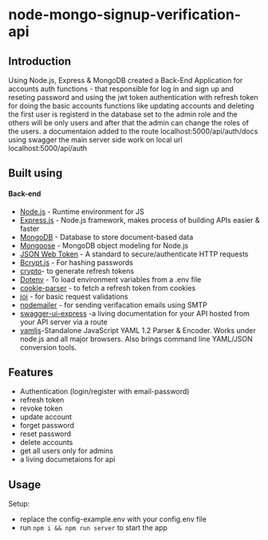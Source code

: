 # node-mongo-signup-verification-api

## Introduction
Using  Node.js, Express & MongoDB  created a Back-End Application for accounts auth functions - that responsible for log in and sign up and reseting password and using the jwt token authentication with refresh token for doing the basic accounts functions like updating accounts and deleting 
 the first user is registerd in the database  set to the admin role and the others will be only users and after that the admin can change the roles of the users.
 a documentaion added to the route localhost:5000/api/auth/docs using swagger
the main server side work on local url localhost:5000/api/auth


## Built using
#### Back-end
- [Node.js](https://nodejs.org/en/) - Runtime environment for JS
- [Express.js](https://expressjs.com/) - Node.js framework, makes process of building APIs easier & faster
- [MongoDB](https://www.mongodb.com/) - Database to store document-based data
- [Mongoose](https://mongoosejs.com/) - MongoDB object modeling for Node.js
- [JSON Web Token](https://jwt.io/) - A standard to secure/authenticate HTTP requests
- [Bcrypt.js](https://www.npmjs.com/package/bcryptjs) - For hashing passwords
- [crypto](https://www.npmjs.com/package/crypto-js)- to generate refresh tokens
- [Dotenv](https://www.npmjs.com/package/dotenv) - To load environment variables from a .env file
- [cookie-parser](https://www.npmjs.com/package/cookie-parser) - to fetch a refresh token from cookies
- [joi](https://www.npmjs.com/package/joi/v/6.6.0) - for basic request validations
- [nodemailer](https://www.npmjs.com/package/nodemailer) - for sending verifacation emails using SMTP
- [swagger-ui-express](https://www.npmjs.com/package/swagger-ui-express) -a living documentation for your API hosted from your API server via a route
- [yamljs](https://www.npmjs.com/package/yamljs)-Standalone JavaScript YAML 1.2 Parser & Encoder. Works under node.js and all major browsers. Also brings command line YAML/JSON conversion tools.

## Features
- Authentication (login/register with email-password)
- refresh token 
- revoke token
- update account
- forget password
- reset password
- delete accounts
- get all users only for admins
- a living documetaions for api 
## Usage
Setup:
- replace the config-example.env with your config.env file
- run ```npm i && npm run server```  to start the app
